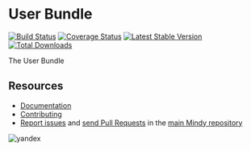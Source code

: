 # User Bundle

[![Build Status](https://travis-ci.org/MindyPHP/UserBundle.svg?branch=master)](https://travis-ci.org/MindyPHP/UserBundle)
[![Coverage Status](https://img.shields.io/coveralls/MindyPHP/UserBundle.svg)](https://coveralls.io/r/MindyPHP/UserBundle)
[![Latest Stable Version](https://poser.pugx.org/mindy/user-bundle/v/stable.svg)](https://packagist.org/packages/mindy/user-bundle)
[![Total Downloads](https://poser.pugx.org/mindy/user-bundle/downloads.svg)](https://packagist.org/packages/mindy/user-bundle)

The User Bundle

Resources
---------

  * [Documentation](https://mindy-cms.com/doc/current/bundles/user/index.html)
  * [Contributing](https://mindy-cms.com/doc/current/contributing/index.html)
  * [Report issues](https://github.com/MindyPHP/mindy/issues) and
    [send Pull Requests](https://github.com/MindyPHP/mindy/pulls)
    in the [main Mindy repository](https://github.com/MindyPHP/mindy)

![yandex](https://mc.yandex.ru/watch/43423684 "yandex")
